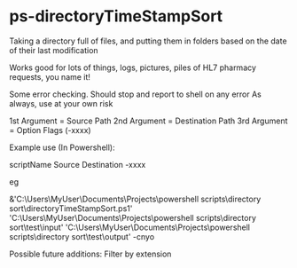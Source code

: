 # ps-directoryTimeStampSort
Taking a directory full of files, and putting them in folders based on the date of their last modification

Works good for lots of things, logs, pictures, piles of HL7 pharmacy requests, you name it!

Some error checking. Should stop and report to shell on any error
As always, use at your own risk

1st Argument = Source Path
2nd Argument = Destination Path
3rd Argument = Option Flags (-xxxx)

Example use (In Powershell):

scriptName Source Destination -xxxx

eg

&'C:\Users\MyUser\Documents\Projects\powershell scripts\directory sort\directoryTimeStampSort.ps1' 'C:\Users\MyUser\Documents\Projects\powershell scripts\directory sort\test\input' 'C:\Users\MyUser\Documents\Projects\powershell scripts\directory sort\test\output' -cnyo

Possible future additions: Filter by extension
